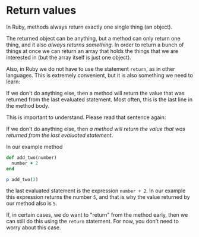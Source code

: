 # Return values

In Ruby, methods always return exactly one single thing (an object).

The returned object can be anything, but a method can only return one thing,
and it also *always returns something*. In order to return a bunch of things
at once we can return an array that holds the things that we are interested in
(but the array itself is just one object).

Also, in Ruby we do not have to use the statement `return`, as in other
languages. This is extremely convenient, but it is also something we need to
learn:

If we don't do anything else, then a method will return the value that was
returned from the last evaluated statement. Most often, this is the last line
in the method body.

This is important to understand. Please read that sentence again:

If we don't do anything else, then *a method will return the value that was
returned from the last evaluated statement*.

In our example method

```ruby
def add_two(number)
  number + 2
end

p add_two(3)
```

the last evaluated statement is the expression `number + 2`. In our example
this expression returns the number `5`, and that is why the value returned by
our method also is `5`.

If, in certain cases, we do want to "return" from the method early, then we can
still do this using the `return` statement. For now, you don't need to worry
about this case.
